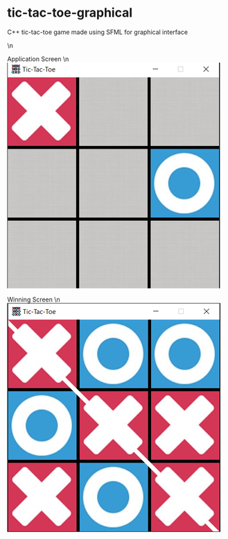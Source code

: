 # tic-tac-toe-graphical
C++ tic-tac-toe game made using SFML for graphical interface

\n

Application Screen \n
![Image](https://github.com/Galladerotom/tic-tac-toe-graphical/blob/master/Images/image.png)

Winning Screen \n
![Winning Screen](https://github.com/Galladerotom/tic-tac-toe-graphical/blob/master/Images/winning.png)
